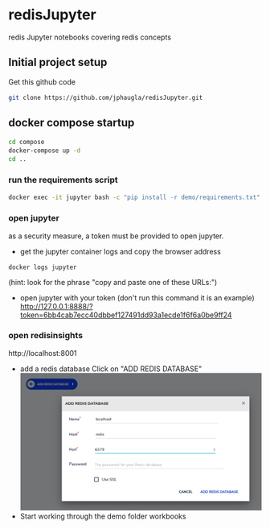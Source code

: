 # redisJupyter
redis Jupyter notebooks covering redis concepts
## Initial project setup
Get this github code
```bash 
git clone https://github.com/jphaugla/redisJupyter.git
```
## docker compose startup
```bash
cd compose
docker-compose up -d 
cd ..
```
### run the requirements script
```bash
docker exec -it jupyter bash -c "pip install -r demo/requirements.txt"
```
### open jupyter
as a security measure, a token must be provided to open jupyter.  
*  get the jupyter container logs and copy the browser address 
```
docker logs jupyter
```
(hint:  look for the phrase "copy and paste one of these URLs:")
*  open jupyter with your token (don't run this command it is an example)
http://127.0.0.1:8888/?token=6bb4cab7ecc40dbbef127491dd93a1ecde1f6f6a0be9ff24
### open redisinsights
http://localhost:8001
*  add a redis database
Click on "ADD REDIS DATABASE"
![adding redisDB](images/redisinsightAddDB.png)
*  Start working through the demo folder workbooks
